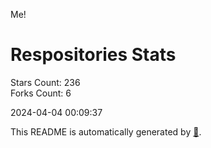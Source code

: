 Me!

# Respositories Stats
Stars Count: 236  
Forks Count: 6

2024-04-04 00:09:37  

This README is automatically generated by [🐰](https://github.com/rnitta/rnitta).
